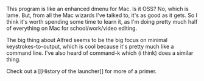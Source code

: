 This program is like an enhanced dmenu for Mac. Is it OSS? No, which is lame. But, from all the Mac wizards I've talked to, it's as good as it gets. 
So I think it's worth spending some time to learn it, as I'm doing pretty much half of everything on Mac for school/work/video editing.

The big thing about Alfred seems to be the big focus on minimal keystrokes-to-output, which is cool because it's pretty much like a command line. I've also heard of command-k which (i think) does a similar thing. 

Check out a [[History of the launcher]] for more of a primer.